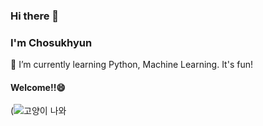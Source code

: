 ### Hi there 👋 
### I'm Chosukhyun
🌱 I’m currently learning Python, Machine Learning. It's fun!

#### Welcome!!😄


(![고양이 나와](https://user-images.githubusercontent.com/100225735/155646096-006366cc-8e64-4b98-b95a-585ed311c090.gif)



<!--
**Chosukhyun/Chosukhyun** is a ✨ _special_ ✨ repository because its `README.md` (this file) appears on your GitHub profile.

Here are some ideas to get you started:

- 🔭 I’m currently working on ...
- 🌱 I’m currently learning ...
- 👯 I’m looking to collaborate on ...
- 🤔 I’m looking for help with ...
- 💬 Ask me about ...
- 📫 How to reach me: ...
- 😄 Pronouns: ...
- ⚡ Fun fact: ...
-->
